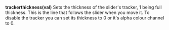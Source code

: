 **trackerthickness(val)** Sets the thickness of the slider's tracker, 1 being full thickness. This is the line that follows the slider when you move it. To disable the tracker you can set its thickness to 0 or it's alpha colour channel to 0. 